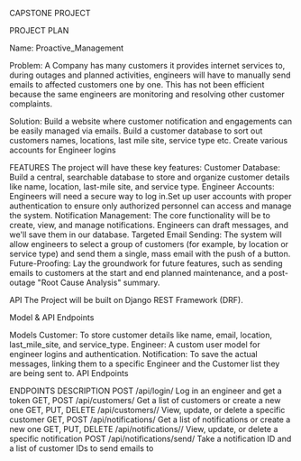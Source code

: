 CAPSTONE PROJECT

PROJECT PLAN

Name:
Proactive_Management

Problem:
A Company has many customers it provides internet services to, during outages and planned activities, engineers will have to manually send emails to affected customers one by one. This has not been efficient because the same engineers are monitoring and resolving other customer complaints.

Solution:
Build a website where customer notification and engagements can be easily managed via emails.
Build a customer database to sort out customers names, locations, last mile site, service type etc.
Create various accounts for Engineer logins

FEATURES
The project will have these key features:
Customer Database: Build a central, searchable database to store and organize customer details like name, location, last-mile site, and service type. 
Engineer Accounts: Engineers will need a secure way to log in.Set up user accounts with proper authentication to ensure only authorized personnel can access and manage the system.
Notification Management: The core functionality will be to create, view, and manage notifications. Engineers can draft messages, and we'll save them in our database.
Targeted Email Sending: The system will allow engineers to select a group of customers (for example, by location or service type) and send them a single, mass email with the push of a button.
Future-Proofing: Lay the groundwork for future features, such as sending emails to customers at the start and end planned maintenance, and a post-outage "Root Cause Analysis" summary.

API 
The Project will be built on Django REST Framework (DRF).

Model & API Endpoints

Models
Customer: To store customer details like name, email, location, last_mile_site, and service_type.
Engineer: A custom user model for engineer logins and authentication.
Notification: To save the actual messages, linking them to a specific Engineer and the Customer list they are being sent to.
API Endpoints

ENDPOINTS
DESCRIPTION
POST /api/login/
Log in an engineer and get a token
GET, POST /api/customers/
Get a list of customers or create a new one
GET, PUT, DELETE /api/customers/<id>/
View, update, or delete a specific customer
GET, POST /api/notifications/
Get a list of notifications or create a new one
GET, PUT, DELETE /api/notifications/<id>/
View, update, or delete a specific notification
POST /api/notifications/send/
Take a notification ID and a list of customer IDs to send emails to


